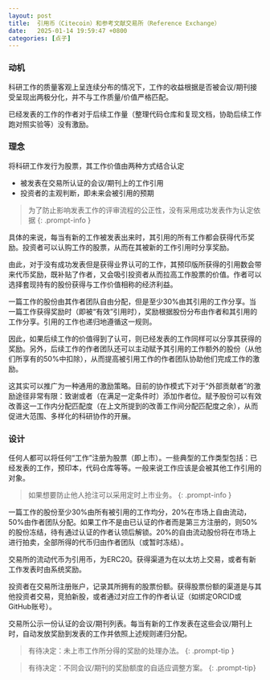 ```yaml
---
layout: post
title:  引用币（Citecoin）和参考文献交易所（Reference Exchange）
date:   2025-01-14 19:59:47 +0800
categories: [点子]
---
```


### 动机

科研工作的质量客观上呈连续分布的情况下，工作的收益根据是否被会议/期刊接受呈现出两极分化，并不与工作质量/价值严格匹配。

已经发表的工作的作者对于后续工作量（整理代码仓库和复现文档，协助后续工作跑对照实验等）没有激励。

### 理念

将科研工作发行为股票，其工作价值由两种方式结合认定
* 被发表在交易所认证的会议/期刊上的工作引用
* 投资者的主观判断，即未来会被引用的预期

> 为了防止影响发表工作的评审流程的公正性，没有采用成功发表作为认定依据
{: .prompt-info }

具体的来说，每当有新的工作被发表出来时，其引用的所有工作都会获得代币奖励。投资者可以认购工作的股票，从而在其被新的工作引用时分享奖励。

由此，对于没有成功发表但是获得业界认可的工作，其预印版所获得的引用数会带来代币奖励，既补贴了作者，又会吸引投资者从而拉高工作股票的价值。作者可以选择套现持有的股份获得与工作价值相称的经济利益。

一篇工作的股份由其作者团队自由分配，但是至少30%由其引用的工作分享。当一篇工作获得奖励时（即被“有效”引用时），奖励根据股份分布由作者和其引用的工作分享。引用的工作也递归地遵循这一规则。

因此，如果后续工作的价值得到了认可，则已经发表的工作同样可以分享其获得的奖励。另外，后续工作的作者团队还可以主动赋予其引用的工作额外的股份（从他们所享有的50%中扣除），从而提高被引用工作的作者团队协助他们完成工作的激励。

这其实可以推广为一种通用的激励策略。目前的协作模式下对于“外部贡献者”的激励途径非常有限：致谢或者（在满足一定条件时）添加作者位。赋予股份可以有效改善这一工作内分配匹配度（在上文所提到的改善工作间分配匹配度之余），从而促进大范围、多样化的科研协作的开展。

### 设计

任何人都可以将任何“工作”注册为股票（即上市）。一些典型的工作类型包括：已经发表的工作，预印本，代码仓库等等。一般来说工作应该是会被其他工作引用的对象。

> 如果想要防止他人抢注可以采用定时上市业务。
{: .prompt-info }

一篇工作的股份至少30%由所有被引用的工作均分，20%在市场上自由流动，50%由作者团队分配。如果工作不是由已认证的作者而是第三方注册的，则50%的股份冻结，待有通过认证的作者认领后解锁。20%的自由流动股份将在市场上进行拍卖，全部所得的代币归由作者团队（或暂时冻结）。

交易所的流动代币为引用币，为ERC20。获得渠道为在以太坊上交易，或者有新工作发表时由系统奖励。

投资者在交易所注册账户，记录其所拥有的股票份额。获得股票份额的渠道是与其他投资者交易，竞拍新股，或者通过对应工作的作者认证（如绑定ORCID或GitHub账号）。

交易所公示一份认证的会议/期刊列表。每当有新的工作发表在这些会议/期刊上时，自动发放奖励到发表的工作并依照上述规则递归分配。

> 有待决定：未上市工作所分得的奖励的处理办法。
{: .prompt-tip }

> 有待决定：不同会议/期刊的奖励额度的自适应调整方案。
{: .prompt-tip}